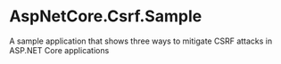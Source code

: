 # AspNetCore.Csrf.Sample
A sample application that shows three ways to mitigate CSRF attacks in ASP.NET Core applications
